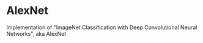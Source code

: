 # AlexNet
Implementation of "ImageNet Classification with Deep Convolutional Neural Networks", aka AlexNet

